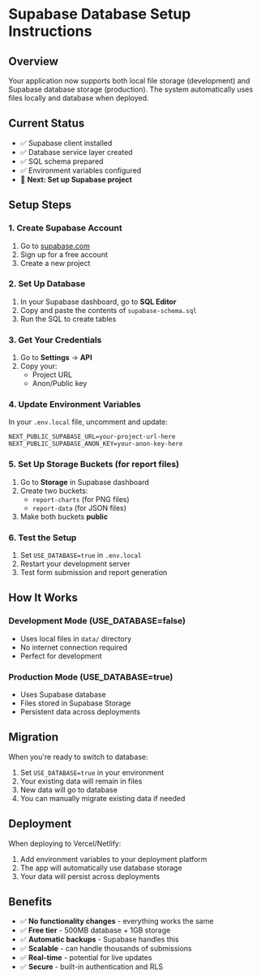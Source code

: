 # Supabase Database Setup Instructions

## Overview
Your application now supports both local file storage (development) and Supabase database storage (production). The system automatically uses files locally and database when deployed.

## Current Status
- ✅ Supabase client installed
- ✅ Database service layer created
- ✅ SQL schema prepared
- ✅ Environment variables configured
- 🔄 **Next: Set up Supabase project**

## Setup Steps

### 1. Create Supabase Account
1. Go to [supabase.com](https://supabase.com)
2. Sign up for a free account
3. Create a new project

### 2. Set Up Database
1. In your Supabase dashboard, go to **SQL Editor**
2. Copy and paste the contents of `supabase-schema.sql`
3. Run the SQL to create tables

### 3. Get Your Credentials
1. Go to **Settings** → **API**
2. Copy your:
   - Project URL
   - Anon/Public key

### 4. Update Environment Variables
In your `.env.local` file, uncomment and update:
```env
NEXT_PUBLIC_SUPABASE_URL=your-project-url-here
NEXT_PUBLIC_SUPABASE_ANON_KEY=your-anon-key-here
```

### 5. Set Up Storage Buckets (for report files)
1. Go to **Storage** in Supabase dashboard
2. Create two buckets:
   - `report-charts` (for PNG files)
   - `report-data` (for JSON files)
3. Make both buckets **public**

### 6. Test the Setup
1. Set `USE_DATABASE=true` in `.env.local`
2. Restart your development server
3. Test form submission and report generation

## How It Works

### Development Mode (USE_DATABASE=false)
- Uses local files in `data/` directory
- No internet connection required
- Perfect for development

### Production Mode (USE_DATABASE=true)
- Uses Supabase database
- Files stored in Supabase Storage
- Persistent data across deployments

## Migration
When you're ready to switch to database:
1. Set `USE_DATABASE=true` in your environment
2. Your existing data will remain in files
3. New data will go to database
4. You can manually migrate existing data if needed

## Deployment
When deploying to Vercel/Netlify:
1. Add environment variables to your deployment platform
2. The app will automatically use database storage
3. Your data will persist across deployments

## Benefits
- ✅ **No functionality changes** - everything works the same
- ✅ **Free tier** - 500MB database + 1GB storage
- ✅ **Automatic backups** - Supabase handles this
- ✅ **Scalable** - can handle thousands of submissions
- ✅ **Real-time** - potential for live updates
- ✅ **Secure** - built-in authentication and RLS